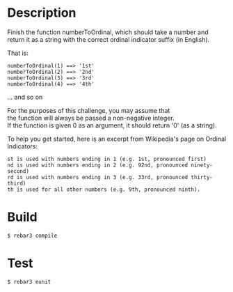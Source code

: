 # Description
Finish the function numberToOrdinal, which should take a number and  
return it as a string with the correct ordinal indicator suffix (in English).

That is:  
```
numberToOrdinal(1) ==> '1st'  
numberToOrdinal(2) ==> '2nd'  
numberToOrdinal(3) ==> '3rd'  
numberToOrdinal(4) ==> '4th'  
```

... and so on

For the purposes of this challenge, you may assume that  
the function will always be passed a non-negative integer.  
If the function is given 0 as an argument, it should return '0' (as a string).

To help you get started, here is an excerpt from Wikipedia's page on Ordinal Indicators:  
```
st is used with numbers ending in 1 (e.g. 1st, pronounced first)  
nd is used with numbers ending in 2 (e.g. 92nd, pronounced ninety-second)  
rd is used with numbers ending in 3 (e.g. 33rd, pronounced thirty-third)  
th is used for all other numbers (e.g. 9th, pronounced ninth).  
```

# Build
    $ rebar3 compile

# Test
    $ rebar3 eunit
